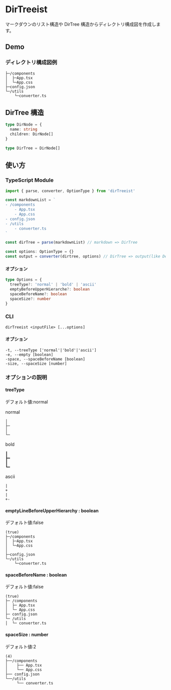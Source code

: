 # DirTreeist

マークダウンのリスト構造や DirTree 構造からディレクトリ構成図を作成します。

## Demo

### ディレクトリ構成図例

```text
├─/components
│  ├─App.tsx
│  └─App.css
├─config.json
└─/utils
    └─converter.ts
```

## DirTree 構造

```ts
type DirNode = {
  name: string
  children: DirNode[]
}

type DirTree = DirNode[]
```

## 使い方

### TypeScript Module

```ts
import { parse, converter, OptionType } from 'dirTreeist'

const markdownList = `
- /components
    - App.tsx
    - App.css
- config.json
- /utils
    - converter.ts
`

const dirTree = parse(markdownList) // markdown => DirTree

const options: OptionType = {}
const output = converter(dirtree, options) // DirTree => output(like Demo)
```

#### オプション

```ts
type Options = {
  treeType?: 'normal' | 'bold' | 'ascii'
  emptyBeforeUpperHierarche?: boolean
  spaceBeforeName?: boolean
  spaceSize?: number
}
```

### CLI

```shell
dirTreeist <inputFile> [...options]
```

#### オプション

```test
-t, --treeType ['normal'|'bold'|'ascii']
-e, --empty [boolean]
-space, --spaceBeforeName [boolean]
-size, --spaceSize [number]
```

### オプションの説明

#### treeType

デフォルト値:normal

normal

```
│
├─
│
└─
```

bold

```
┃
┣━
┃
┗━
```

ascii

```
|
+
|
+-
```

#### emptyLineBeforeUpperHierarchy : boolean

デフォルト値:false

```text
(true)
├─/components
│  ├─App.tsx
│  └─App.css
│
├─config.json
└─/utils
    └─converter.ts
```

#### spaceBeforeName : boolean

デフォルト値:false

```text
(true)
├─ /components
│  ├─ App.tsx
│  └─ App.css
├─ config.json
└─ /utils
│  └─ converter.ts
```

#### spaceSize : number

デフォルト値:2

```text
(4)
├──/components
│    ├── App.tsx
│    └── App.css
├── config.json
└──/utils
     └── converter.ts
```
